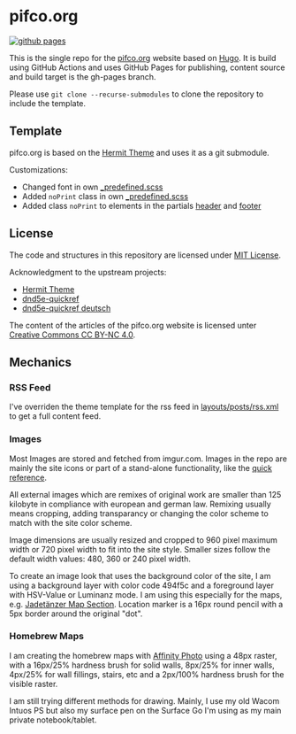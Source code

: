 # pifco.org

[![github pages](https://github.com/ac-schmitt/pifco.org/actions/workflows/gh-pages.yml/badge.svg)](https://github.com/ac-schmitt/pifco.org/actions/workflows/gh-pages.yml)

This is the single repo for the [pifco.org](https://pifco.org) website based on [Hugo](https://gohugo.io/). It is build using GitHub Actions and uses GitHub Pages for publishing, content source and build target is the gh-pages branch.

Please use `git clone --recurse-submodules` to clone the repository to include the template.

## Template

pifco.org is based on the [Hermit Theme](https://themes.gohugo.io/hermit/) and uses it as a git submodule.

Customizations:
* Changed font in own [_predefined.scss](assets/scss/_predefined.scss)
* Added `noPrint` class in own [_predefined.scss](assets/scss/_predefined.scss)
* Added class `noPrint` to elements in the partials [header](layouts/partials/header.html) and [footer](layouts/partials/footer.html)

## License

The code and structures in this repository are licensed under [MIT License](LICENSE).

Acknowledgment to the upstream projects:
* [Hermit Theme](https://github.com/Track3/hermit)
* [dnd5e-quickref](https://github.com/crobi/dnd5e-quickref)
* [dnd5e-quickref deutsch](https://github.com/nesges/dnd5e-quickref)

The content of the articles of the pifco.org website is licensed unter [Creative Commons CC BY-NC 4.0](https://creativecommons.org/licenses/by-nc/4.0/).

## Mechanics

### RSS Feed

I've overriden the theme template for the rss feed in [layouts/posts/rss.xml](layouts/posts/rss.xml) to get a full content feed.

### Images

Most Images are stored and fetched from imgur.com. Images in the repo are mainly the site icons or part of a stand-alone functionality, like the [quick reference](static-quickref/quickref.html).

All external images which are remixes of original work are smaller than 125 kilobyte in compliance with european and german law. Remixing usually means cropping, adding transparancy or changing the color scheme to match with the site color scheme.

Image dimensions are usually resized and cropped to 960 pixel maximum width or 720 pixel width to fit into the site style. Smaller sizes follow the default width values: 480, 360 or 240 pixel width.

To create an image look that uses the background color of the site, I am using a background layer with color code 494f5c and a foreground layer with HSV-Value or Luminanz mode. I am using this especially for the maps, e.g. [Jadetänzer Map Section](https://i.imgur.com/Xkx7hC5.jpg). Location marker is a 16px round pencil with a 5px border around the original "dot".

### Homebrew Maps

I am creating the homebrew maps with [Affinity Photo](https://affinity.serif.com/de/photo/) using a 48px raster, with a 16px/25% hardness brush for solid walls, 8px/25% for inner walls, 4px/25% for wall fillings, stairs, etc and a 2px/100% hardness brush for the visible raster.

I am still trying different methods for drawing. Mainly, I use my old Wacom Intuos PS but also my surface pen on the Surface Go I'm using as my main private notebook/tablet.
